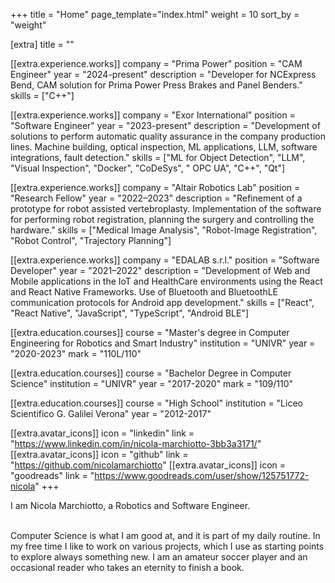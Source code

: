 +++
title = "Home"
page_template="index.html"
weight = 10
sort_by = "weight"

[extra]
title = ""

[[extra.experience.works]]
  company = "Prima Power"
  position = "CAM Engineer"
  year = "2024-present"
  description = "Developer for NCExpress Bend, CAM solution for Prima Power Press Brakes and Panel Benders."
  skills = ["C++"]

[[extra.experience.works]]
  company = "Exor International"
  position = "Software Engineer"
  year = "2023-present"
  description = "Development of solutions to perform automatic quality assurance in the company production lines. Machine building, optical inspection, ML applications, LLM, software integrations, fault detection."
  skills = ["ML for Object Detection", "LLM", "Visual Inspection", "Docker", "CoDeSys", " OPC UA", "C++", "Qt"]

[[extra.experience.works]]
  company = "Altair Robotics Lab"
  position = "Research Fellow"
  year = "2022–2023"
  description = "Refinement of a prototype for robot assisted vertebroplasty. Implementation of the software for performing robot registration, planning the surgery and controlling the hardware."
  skills = ["Medical Image Analysis", "Robot-Image Registration", "Robot Control", "Trajectory Planning"]
   
[[extra.experience.works]]
  company = "EDALAB s.r.l."
  position = "Software Developer"
  year = "2021–2022"
  description = "Development of Web and Mobile applications in the IoT and HealthCare environments using the React and React Native Frameworks. Use of Bluetooth and BluetoothLE communication protocols for Android app development."
  skills = ["React", "React Native", "JavaScript", "TypeScript", "Android BLE"]

[[extra.education.courses]]
  course = "Master's degree in Computer Engineering for Robotics and Smart Industry"
  institution = "UNIVR"
  year = "2020-2023"
  mark = "110L/110"

[[extra.education.courses]]
  course = "Bachelor Degree in Computer Science"
  institution = "UNIVR"
  year = "2017-2020"
  mark = "109/110"

[[extra.education.courses]]
  course = "High School"
  institution = "Liceo Scientifico G. Galilei Verona"
  year = "2012-2017"



[[extra.avatar_icons]]
  icon = "linkedin"
  link = "https://www.linkedin.com/in/nicola-marchiotto-3bb3a3171/"
[[extra.avatar_icons]]
  icon = "github"
  link = "https://github.com/nicolamarchiotto"
[[extra.avatar_icons]]
  icon = "goodreads"
  link = "https://www.goodreads.com/user/show/125751772-nicola"
+++

I am Nicola Marchiotto, a Robotics and Software Engineer. 

<br>
Computer Science is what I am good at, and it is part of my daily routine. In my free time I like to work on various projects, which I use as starting points to explore always something new. I am an amateur soccer player and an occasional reader who takes an eternity to finish a book.